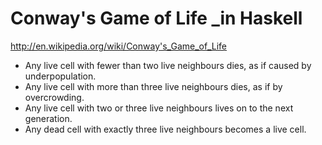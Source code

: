 # Conway's Game of Life _in Haskell
http://en.wikipedia.org/wiki/Conway's_Game_of_Life

* Any live cell with fewer than two live neighbours dies, as if caused by underpopulation.
* Any live cell with more than three live neighbours dies, as if by overcrowding.
* Any live cell with two or three live neighbours lives on to the next generation.
* Any dead cell with exactly three live neighbours becomes a live cell.
